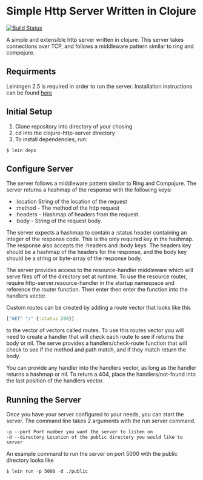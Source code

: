 # Simple Http Server Written in Clojure
[![Build Status](https://travis-ci.org/Nayshins/clojure-http-server.svg?branch=master)](https://travis-ci.org/Nayshins/clojure-http-server)

A simple and extensible http server written in clojure. This server takes connections over TCP, and follows a middleware pattern similar to ring and compojure.

## Requirments 
Leiningen 2.5 is required in order to run the server. Installation instructions can be found [here](http://leiningen.org/)

## Initial Setup
1. Clone repository into directory of your chosing
2. cd into the clojure-http-server directory
3. To install dependencies, run:
```
$ lein deps 
```
## Configure Server
The server follows a middleware pattern similar to Ring and Compojure. The
server returns a hashmap of the response with the following keys: 
- :location String of the location of the request
- :method - The method of the http request
- :headers - Hashmap of headers from the request.
- :body - String of the request body.

The server expects a hashmap to contain a :status header containing an integer
of the response code. This is the only required key in the hashmap. The response
also accepts the :headers and :body keys. The headers key should be a hashmap of
the headers for the response, and the body key should be a string or byte-array
of the response body.

The server provides access to the resource-handler middleware which will serve
files off of the directory set at runtime. To use the resource router, require
http-server.resource-handler in the startup namespace and reference the router
function. Then enter then enter the function into the handlers vector.

Custom routes can be created by adding a route vector that looks like this 
```clojure
["GET" "/" {:status 200}] 
```
to the vector of vectors called routes. To use this routes vector you will need
to create a handler that will check each route to see if returns the body or
nil. The serve provides a handlers/check-route function that will check to see
if the method and path match, and if they match return the body. 

You can provide any handler into the handlers vector, as long as the handler returns a hashmap or nil.
To return a 404, place the handlers/not-found into the last position of the handlers vector.
## Running the Server
Once you have your server configured to your needs, you can start the server. The command line takes 2 arguments with the run server command.
```
-p --port Port number you want the server to listen on
-d --directory Location of the public directory you would like to server
```
An example command to run the server on port 5000 with the public directory looks like
```
$ lein run -p 5000 -d ./public
```
